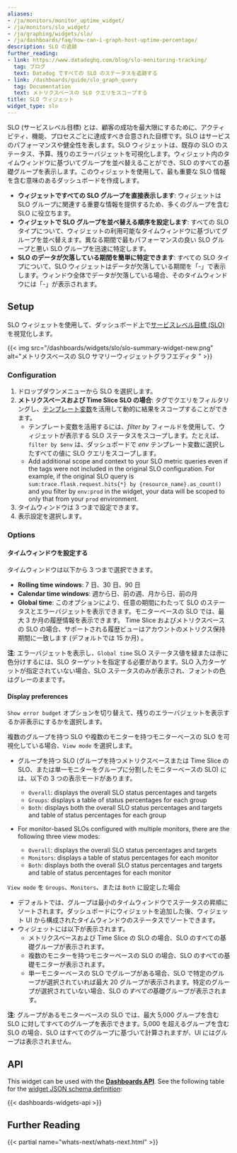 ```yaml
---
aliases:
- /ja/monitors/monitor_uptime_widget/
- /ja/monitors/slo_widget/
- /ja/graphing/widgets/slo/
- /ja/dashboards/faq/how-can-i-graph-host-uptime-percentage/
description: SLO の追跡
further_reading:
- link: https://www.datadoghq.com/blog/slo-monitoring-tracking/
  tag: ブログ
  text: Datadog ですべての SLO のステータスを追跡する
- link: /dashboards/guide/slo_graph_query
  tag: Documentation
  text: メトリクスベースの SLO クエリをスコープする
title: SLO ウィジェット
widget_type: slo
---
```


SLO (サービスレベル目標) とは、顧客の成功を最大限にするために、アクティビティ、機能、プロセスごとに達成すべき合意された目標です。SLO はサービスのパフォーマンスや健全性を表します。SLO ウィジェットは、既存の SLO のステータス、予算、残りのエラーバジェットを可視化します。ウィジェット内のタイムウィンドウに基づいてグループを並べ替えることができ、SLO のすべての基礎グループを表示します。このウィジェットを使用して、最も重要な SLO 情報を含む意味のあるダッシュボードを作成します。
- **ウィジェットですべての SLO グループを直接表示します**: ウィジェットは SLO グループに関連する重要な情報を提供するため、多くのグループを含む SLO に役立ちます。
- **ウィジェットで SLO グループを並べ替える順序を設定します**: すべての SLO タイプについて、ウィジェットの利用可能なタイムウィンドウに基づいてグループを並べ替えます。異なる期間で最もパフォーマンスの良い SLO グループと悪い SLO グループを迅速に特定します。
- **SLO のデータが欠落している期間を簡単に特定できます**: すべての SLO タイプについて、SLO ウィジェットはデータが欠落している期間を「-」で表示します。ウィンドウ全体でデータが欠落している場合、そのタイムウィンドウには「-」が表示されます。

## Setup

SLO ウィジェットを使用して、ダッシュボード上で[サービスレベル目標 (SLO)][1] を視覚化します。

{{< img src="/dashboards/widgets/slo/slo-summary-widget-new.png" alt="メトリクスベースの SLO サマリーウィジェットグラフエディタ " >}}

### Configuration

1. ドロップダウンメニューから SLO を選択します。
2. **メトリクスベースおよび Time Slice SLO の場合**: タグでクエリをフィルタリングし、[テンプレート変数][2]を活用して動的に結果をスコープすることができます。
    - テンプレート変数を活用するには、*filter by* フィールドを使用して、ウィジェットが表示する SLO ステータスをスコープします。たとえば、`filter by $env` は、ダッシュボードで *env* テンプレート変数に選択したすべての値に SLO クエリをスコープします。
    - Add additional scope and context to your SLO metric queries even if the tags were not included in the original SLO configuration. For example, if the original SLO query is `sum:trace.flask.request.hits{*} by {resource_name}.as_count()` and you filter by `env:prod` in the widget, your data will be scoped to only that from your `prod` environment.
3. タイムウィンドウは 3 つまで設定できます。
4. 表示設定を選択します。

### Options

#### タイムウィンドウを設定する

タイムウィンドウは以下から 3 つまで選択できます。
- **Rolling time windows**: 7 日、30 日、90 日
- **Calendar time windows**: 週から日、前の週、月から日、前の月
- **Global time**: このオプションにより、任意の期間にわたって SLO のステータスとエラーバジェットを表示できます。モニターベースの SLO では、最大 3 か月の履歴情報を表示できます。 Time Slice およびメトリクスベースの SLO の場合、サポートされる履歴ビューはアカウントのメトリクス保持期間に一致します (デフォルトでは 15 か月) 。

**注**: エラーバジェットを表示し、`Global time` SLO ステータス値を緑または赤に色分けするには、SLO ターゲットを指定する必要があります。SLO 入力ターゲットが指定されていない場合、SLO ステータスのみが表示され、フォントの色はグレーのままです。

#### Display preferences

`Show error budget` オプションを切り替えて、残りのエラーバジェットを表示するか非表示にするかを選択します。

複数のグループを持つ SLO や複数のモニターを持つモニターベースの SLO を可視化している場合、`View mode` を選択します。

- グループを持つ SLO (グループを持つメトリクスベースまたは Time Slice の SLO、または単一モニターをグループに分割したモニターベースの SLO) には、以下の 3 つの表示モードがあります。
  - `Overall`: displays the overall SLO status percentages and targets
  - `Groups`: displays a table of status percentages for each group
  - `Both`: displays both the overall SLO status percentages and targets and table of status percentages for each group

- For monitor-based SLOs configured with multiple monitors, there are the following three view modes:
  - `Overall`: displays the overall SLO status percentages and targets
  - `Monitors`: displays a table of status percentages for each monitor
  - `Both`: displays both the overall SLO status percentages and targets and table of status percentages for each monitor

`View mode` を `Groups`、`Monitors`、または `Both` に設定した場合
- デフォルトでは、グループは最小のタイムウィンドウでステータスの昇順にソートされます。ダッシュボードにウィジェットを追加した後、ウィジェット UI から構成されたタイムウィンドウのステータスでソートできます。
- ウィジェットには以下が表示されます。
  + メトリクスベースおよび Time Slice の SLO の場合、SLO のすべての基礎グループが表示されます。
  + 複数のモニターを持つモニターベースの SLO の場合、SLO のすべての基礎モニターが表示されます。
  + 単一モニターベースの SLO でグループがある場合、SLO で特定のグループが選択されていれば最大 20 グループが表示されます。特定のグループが選択されていない場合、SLO の*すべての*基礎グループが表示されます。

**注**: グループがあるモニターベースの SLO では、最大 5,000 グループを含む SLO に対してすべてのグループを表示できます。5,000 を超えるグループを含む SLO の場合、SLO はすべてのグループに基づいて計算されますが、UI にはグループは表示されません。

## API

This widget can be used with the **[Dashboards API][3]**. See the following table for the [widget JSON schema definition][4]:

{{< dashboards-widgets-api >}}

## Further Reading

{{< partial name="whats-next/whats-next.html" >}}

[1]: /ja/service_management/service_level_objectives/
[2]: /ja/dashboards/template_variables/
[3]: /ja/api/latest/dashboards/
[4]: /ja/dashboards/graphing_json/widget_json/